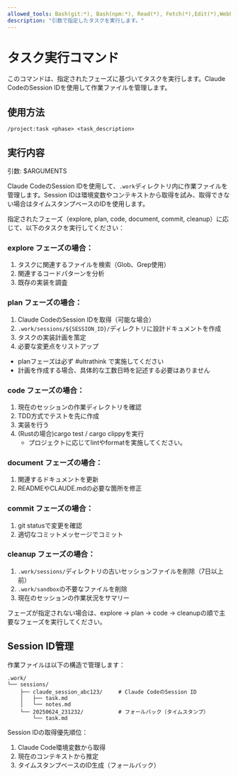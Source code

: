 ```yaml
---
allowed_tools: Bash(git:*), Bash(npm:*), Read(*), Fetch(*),Edit(*),WebFetch(*)
description: "引数で指定したタスクを実行します。"
---
```


# タスク実行コマンド

このコマンドは、指定されたフェーズに基づいてタスクを実行します。Claude CodeのSession IDを使用して作業ファイルを管理します。

## 使用方法
```
/project:task <phase> <task_description>
```

## 実行内容

引数: $ARGUMENTS

Claude CodeのSession IDを使用して、`.work`ディレクトリ内に作業ファイルを管理します。Session IDは環境変数やコンテキストから取得を試み、取得できない場合はタイムスタンプベースのIDを使用します。

指定されたフェーズ（explore, plan, code, document, commit, cleanup）に応じて、以下のタスクを実行してください：

### explore フェーズの場合：
1. タスクに関連するファイルを検索（Glob、Grep使用）
2. 関連するコードパターンを分析
3. 既存の実装を調査

### plan フェーズの場合：
1. Claude CodeのSession IDを取得（可能な場合）
2. `.work/sessions/${SESSION_ID}/`ディレクトリに設計ドキュメントを作成
3. タスクの実装計画を策定
4. 必要な変更点をリストアップ

- planフェーズは必ず #ultrathink で実施してください
- 計画を作成する場合、具体的な工数日時を記述する必要はありません

### code フェーズの場合：
1. 現在のセッションの作業ディレクトリを確認
2. TDD方式でテストを先に作成
3. 実装を行う
4. (Rustの場合)cargo test / cargo clippyを実行
   - プロジェクトに応じてlintやformatを実施してください。

### document フェーズの場合：
1. 関連するドキュメントを更新
2. READMEやCLAUDE.mdの必要な箇所を修正

### commit フェーズの場合：
1. git statusで変更を確認
2. 適切なコミットメッセージでコミット

### cleanup フェーズの場合：
1. `.work/sessions/`ディレクトリの古いセッションファイルを削除（7日以上前）
2. `.work/sandbox`の不要なファイルを削除
3. 現在のセッションの作業状況をサマリー

フェーズが指定されない場合は、explore → plan → code → cleanupの順で主要なフェーズを実行してください。

## Session ID管理

作業ファイルは以下の構造で管理します：
```
.work/
└── sessions/
    ├── claude_session_abc123/     # Claude CodeのSession ID
    │   ├── task.md
    │   └── notes.md
    └── 20250624_231232/           # フォールバック（タイムスタンプ）
        └── task.md
```

Session IDの取得優先順位：
1. Claude Code環境変数から取得
2. 現在のコンテキストから推定
3. タイムスタンプベースのID生成（フォールバック）